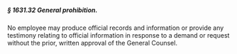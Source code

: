 ##### § 1631.32 General prohibition. #####

No employee may produce official records and information or provide any testimony relating to official information in response to a demand or request without the prior, written approval of the General Counsel.